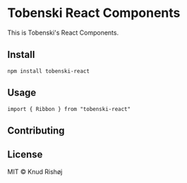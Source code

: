 # Tobenski React Components

This is Tobenski's React Components.

## Install

```
npm install tobenski-react
```

## Usage

```
import { Ribbon } from "tobenski-react"
```

## Contributing



## License

MIT © Knud Rishøj